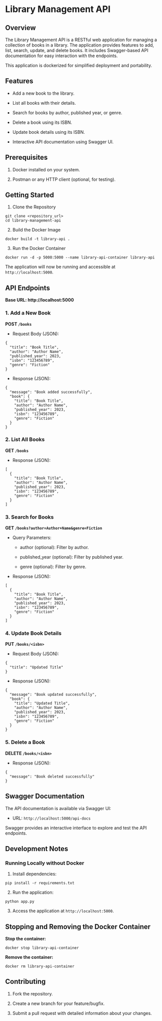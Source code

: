 # Library Management API

## Overview

The Library Management API is a RESTful web application for managing a collection of books in a library. The application provides features to add, list, search, update, and delete books. It includes Swagger-based API documentation for easy interaction with the endpoints.

This application is dockerized for simplified deployment and portability.

## Features

- Add a new book to the library.

- List all books with their details.

- Search for books by author, published year, or genre.

- Delete a book using its ISBN.

- Update book details using its ISBN.

- Interactive API documentation using Swagger UI.

## Prerequisites

1. Docker installed on your system.

2. Postman or any HTTP client (optional, for testing).

## Getting Started

1. Clone the Repository
```
git clone <repository_url>
cd library-management-api
```

2. Build the Docker Image
```
docker build -t library-api .
```

3. Run the Docker Container
```
docker run -d -p 5000:5000 --name library-api-container library-api
```

The application will now be running and accessible at `http://localhost:5000`.

## API Endpoints

**Base URL: http://localhost:5000**

### 1. Add a New Book

**POST `/books`**

- Request Body (JSON):
```
{
  "title": "Book Title",
  "author": "Author Name",
  "published_year": 2023,
  "isbn": "123456789",
  "genre": "Fiction"
}
```

- Response (JSON):
```
{
  "message": "Book added successfully",
  "book": {
    "title": "Book Title",
    "author": "Author Name",
    "published_year": 2023,
    "isbn": "123456789",
    "genre": "Fiction"
  }
}
```

### 2. List All Books

**GET `/books`**

- Response (JSON):
```
[
  {
    "title": "Book Title",
    "author": "Author Name",
    "published_year": 2023,
    "isbn": "123456789",
    "genre": "Fiction"
  }
]
```

### 3. Search for Books

**GET `/books?author=Author+Name&genre=Fiction`**

- Query Parameters:

  - author (optional): Filter by author.
  
  - published_year (optional): Filter by published year.
  
  - genre (optional): Filter by genre.

- Response (JSON):
```
[
  {
    "title": "Book Title",
    "author": "Author Name",
    "published_year": 2023,
    "isbn": "123456789",
    "genre": "Fiction"
  }
]
```

### 4. Update Book Details

**PUT `/books/<isbn>`**

- Request Body (JSON):
```
{
  "title": "Updated Title"
}
```

- Response (JSON):
```
{
  "message": "Book updated successfully",
  "book": {
    "title": "Updated Title",
    "author": "Author Name",
    "published_year": 2023,
    "isbn": "123456789",
    "genre": "Fiction"
  }
}
```

### 5. Delete a Book

**DELETE `/books/<isbn>`**

- Response (JSON):
```
{
  "message": "Book deleted successfully"
}
```

## Swagger Documentation

The API documentation is available via Swagger UI:

- URL: `http://localhost:5000/api-docs`

Swagger provides an interactive interface to explore and test the API endpoints.

## Development Notes

### Running Locally without Docker

1. Install dependencies:
```
pip install -r requirements.txt
```

2. Run the application:
```
python app.py
```

3. Access the application at `http://localhost:5000`.

## Stopping and Removing the Docker Container

**Stop the container:**
```
docker stop library-api-container
```

**Remove the container:**
```
docker rm library-api-container
```

## Contributing

1. Fork the repository.

2. Create a new branch for your feature/bugfix.

3. Submit a pull request with detailed information about your changes.

